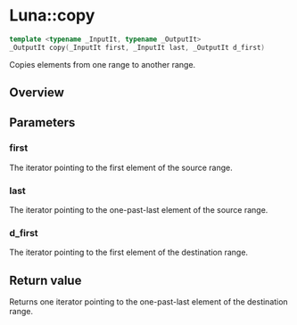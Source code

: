 # Luna::copy

```c++
template <typename _InputIt, typename _OutputIt>
_OutputIt copy(_InputIt first, _InputIt last, _OutputIt d_first)
```

Copies elements from one range to another range. 

## Overview


## Parameters
### first
The iterator pointing to the first element of the source range. 

### last
The iterator pointing to the one-past-last element of the source range. 

### d_first
The iterator pointing to the first element of the destination range. 

## Return value
Returns one iterator pointing to the one-past-last element of the destination range. 

